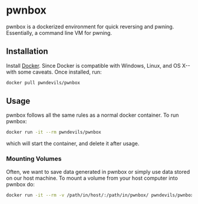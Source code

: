 # pwnbox
pwnbox is a dockerized environment for quick reversing and pwning. Essentially, a command line VM for pwning. 

## Installation
Install [Docker](https://docs.docker.com/v17.12/install/).
Since Docker is compatible with Windows, Linux, and OS X--with some caveats.
Once installed, run:
```bash
docker pull pwndevils/pwnbox
```

## Usage
pwnbox follows all the same rules as a normal docker container.
To run pwnbox:
```bash
docker run -it --rm pwndevils/pwnbox
```
which will start the container, and delete it after usage.

### Mounting Volumes
Often, we want to save data generated in pwnbox or simply use data stored on our host machine.
To mount a volume from your host computer into pwnbox do:
```bash
docker run -it --rm -v /path/in/host/:/path/in/pwnbox/ pwndevils/pwnbox
``` 


